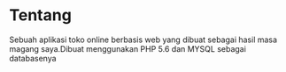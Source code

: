 # Tentang
Sebuah aplikasi toko online berbasis web yang dibuat sebagai hasil masa magang saya.Dibuat menggunakan PHP 5.6 dan MYSQL sebagai databasenya
